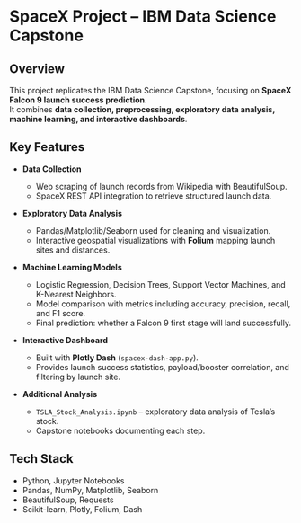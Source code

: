 # SpaceX Project – IBM Data Science Capstone

## Overview
This project replicates the IBM Data Science Capstone, focusing on **SpaceX Falcon 9 launch success prediction**.  
It combines **data collection, preprocessing, exploratory data analysis, machine learning, and interactive dashboards**.

## Key Features
- **Data Collection**  
  - Web scraping of launch records from Wikipedia with BeautifulSoup.  
  - SpaceX REST API integration to retrieve structured launch data.

- **Exploratory Data Analysis**  
  - Pandas/Matplotlib/Seaborn used for cleaning and visualization.  
  - Interactive geospatial visualizations with **Folium** mapping launch sites and distances.

- **Machine Learning Models**  
  - Logistic Regression, Decision Trees, Support Vector Machines, and K-Nearest Neighbors.  
  - Model comparison with metrics including accuracy, precision, recall, and F1 score.  
  - Final prediction: whether a Falcon 9 first stage will land successfully.

- **Interactive Dashboard**  
  - Built with **Plotly Dash** (`spacex-dash-app.py`).  
  - Provides launch success statistics, payload/booster correlation, and filtering by launch site.

- **Additional Analysis**  
  - `TSLA_Stock_Analysis.ipynb` – exploratory data analysis of Tesla’s stock.  
  - Capstone notebooks documenting each step.

## Tech Stack
- Python, Jupyter Notebooks  
- Pandas, NumPy, Matplotlib, Seaborn  
- BeautifulSoup, Requests  
- Scikit-learn, Plotly, Folium, Dash

